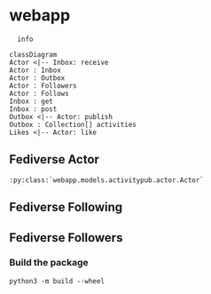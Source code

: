 # webapp

```mermaid
  info
```

```mermaid
classDiagram
Actor <|-- Inbox: receive
Actor : Inbox
Actor : Outbox
Actor : Followers
Actor : Follows
Inbox : get
Inbox : post
Outbox <|-- Actor: publish
Outbox : Collection[] activities
Likes <|-- Actor: like
``` 

## Fediverse Actor

```
:py:class:`webapp.models.activitypub.actor.Actor`
```

## Fediverse Following

## Fediverse Followers

### Build the package
```
python3 -m build --wheel
``` 
